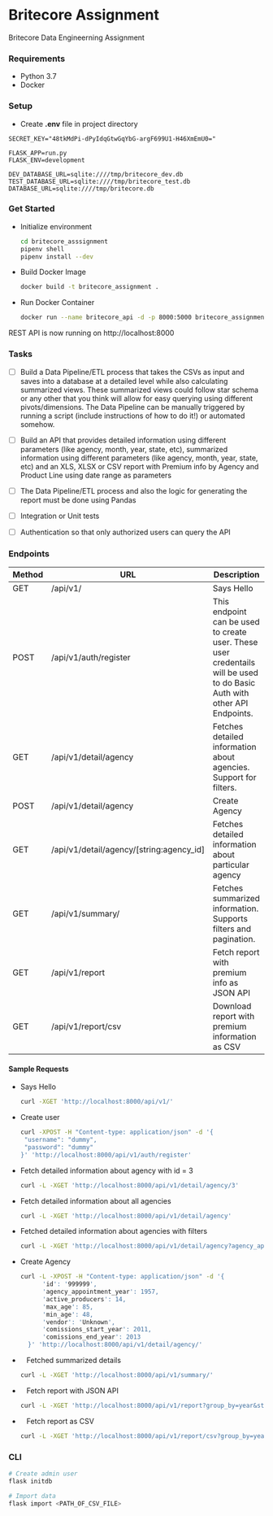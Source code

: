 # Britecore Assignment

Britecore Data Engineerning Assignment

### Requirements

- Python 3.7
- Docker

### Setup

- Create **.env** file in project directory

```
SECRET_KEY="48tkMdPi-dPyIdqGtwGqYbG-argF699U1-H46XmEmU0="

FLASK_APP=run.py
FLASK_ENV=development

DEV_DATABASE_URL=sqlite:////tmp/britecore_dev.db
TEST_DATABASE_URL=sqlite:////tmp/britecore_test.db
DATABASE_URL=sqlite:////tmp/britecore.db
```

### Get Started

- Initialize environment
  
  ```bash
  cd britecore_asssignment
  pipenv shell
  pipenv install --dev
  ```

- Build Docker Image
  
  ```bash
  docker build -t britecore_assignment .
  ```

- Run Docker Container
  
  ```bash
  docker run --name britecore_api -d -p 8000:5000 britecore_assignment:latest
  ```

REST API is now running on http://localhost:8000

### Tasks

- [ ] Build a Data Pipeline/ETL process that takes the CSVs as input and saves into a database at a detailed level while also calculating summarized views. These summarized views could follow star schema or any other that you think will allow for easy querying using different pivots/dimensions. The Data Pipeline can be manually triggered by running a script (include instructions of how to do it!) or automated somehow.

- [ ] Build an API that provides detailed information using different parameters (like agency, month, year, state, etc), summarized information using different parameters (like agency, month, year, state, etc) and an XLS, XLSX or CSV report with Premium info by Agency and Product Line using date range as parameters

- [ ] The Data Pipeline/ETL process and also the logic for generating the report must be done using Pandas

- [ ] Integration or Unit tests

- [ ] Authentication so that only authorized users can query the API

### Endpoints

| Method | URL                                      | Description                                                                                                              |
| ------ | ---------------------------------------- | ------------------------------------------------------------------------------------------------------------------------ |
| GET    | /api/v1/                                 | Says Hello                                                                                                               |
| POST   | /api/v1/auth/register                    | This endpoint can be used to create user. These user credentails will be used to do Basic Auth with other API Endpoints. |
| GET    | /api/v1/detail/agency                    | Fetches detailed information about agencies. Support for filters.                                                        |
| POST   | /api/v1/detail/agency                    | Create Agency                                                                                                            |
| GET    | /api/v1/detail/agency/[string:agency_id] | Fetches detailed information about particular agency                                                                     |
| GET    | /api/v1/summary/                         | Fetches summarized information. Supports filters and pagination.                                                         |
| GET    | /api/v1/report                           | Fetch report with premium info as JSON API                                                                               |
| GET    | /api/v1/report/csv                       | Download report with premium information as CSV                                                                          |

#### Sample Requests

- Says Hello
  
  ```bash
  curl -XGET 'http://localhost:8000/api/v1/'
  ```

- Create user
  
  ```bash
  curl -XPOST -H "Content-type: application/json" -d '{
   "username": "dummy",
   "password": "dummy"
  }' 'http://localhost:8000/api/v1/auth/register'
  ```

- Fetch detailed information about agency with id = 3
  
  ```bash
  curl -L -XGET 'http://localhost:8000/api/v1/detail/agency/3'
  ```

- Fetch detailed information about all agencies 
  
  ```bash
  curl -L -XGET 'http://localhost:8000/api/v1/detail/agency'
  ```

- Fetched detailed information about agencies with filters
  
  ```bash
  curl -L -XGET 'http://localhost:8000/api/v1/detail/agency?agency_appointment_year=1957'
  ```

- Create Agency
  
  ```bash
  curl -L -XPOST -H "Content-type: application/json" -d '{
        'id': '999999',
        'agency_appointment_year': 1957,
        'active_producers': 14,
        'max_age': 85,
        'min_age': 48,
        'vendor': 'Unknown',
        'comissions_start_year': 2011,
        'comissions_end_year': 2013
    }' 'http://localhost:8000/api/v1/detail/agency/'
  ```

-    Fetched summarized details
  
  ```bash
  curl -L -XGET 'http://localhost:8000/api/v1/summary/'
  ```

-    Fetch report with JSON API
  
  ```bash
  curl -L -XGET 'http://localhost:8000/api/v1/report?group_by=year&start_year=2005&end_year=2007'
  ```

-    Fetch report as CSV
  
  ```bash
  curl -L -XGET 'http://localhost:8000/api/v1/report/csv?group_by=year&start_year=2005&end_year=2007'
  ```

### CLI

```bash
# Create admin user
flask initdb

# Import data
flask import <PATH_OF_CSV_FILE>
```
